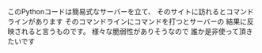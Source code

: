 このPythonコードは簡易式なサーバーを立て、
そのサイトに訪れるとコマンドラインがあります
そのコマンドラインにコマンドを打つとサーバーの
結果に反映されると言うものです。
様々な脆弱性がありそうなので
誰か是非使って頂きたいです
